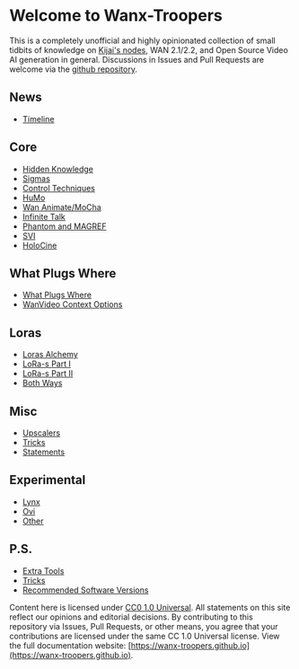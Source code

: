 # Welcome to Wanx-Troopers

This is a completely unofficial and highly opinionated collection of small tidbits of knowledge on [Kijai's nodes](https://github.com/kijai/ComfyUI-WanVideoWrapper),
WAN 2.1/2.2, and Open Source Video AI generation in general. Discussions in Issues and Pull Requests are welcome via the [github repository](https://github.com/wanx-troopers/wanx-troopers.github.io).

## News

* [Timeline](timeline.md)

## Core

* [Hidden Knowledge](hidden-knowledge.md)
* [Sigmas](sigmas.md)
* [Control Techniques](control.md)
* [HuMo](HuMo-info.md)
* [Wan Animate/MoCha](wan-animate-mocha.md)
* [Infinite Talk](infinite-talk.md)
* [Phantom and MAGREF](phantom-magref.md)
* [SVI](svi.md)
* [HoloCine](holocine.md)

## What Plugs Where

* [What Plugs Where](what-plugs-where/what-plugs-where.md)
* [WanVideo Context Options](what-plugs-where/context-options.md)

## Loras

* [Loras Alchemy](loras/alchemy.md)
* [LoRa-s Part I](loras/part-01.md)
* [LoRa-s Part II](loras/part-02.md)
* [Both Ways](loras/both-ways.md)

## Misc

* [Upscalers](upscalers.md)
* [Tricks](tricks.md)
* [Statements](statements.md)


## Experimental

* [Lynx](lynx.md)
* [Ovi](ovi.md)
* [Other](other.md)

## P.S.

* [Extra Tools](extra-tools.md)
* [Tricks](tricks.md)
* [Recommended Software Versions](versions.md)

Content here is licensed under [CC0 1.0 Universal](https://creativecommons.org/publicdomain/zero/1.0/legalcode.en).
All statements on this site reflect our opinions and editorial decisions.
By contributing to this repository via Issues, Pull Requests, or other means, you agree that your contributions are licensed under the same CC 1.0 Universal license.
View the full documentation website: [https://wanx-troopers.github.io](https://wanx-troopers.github.io).
